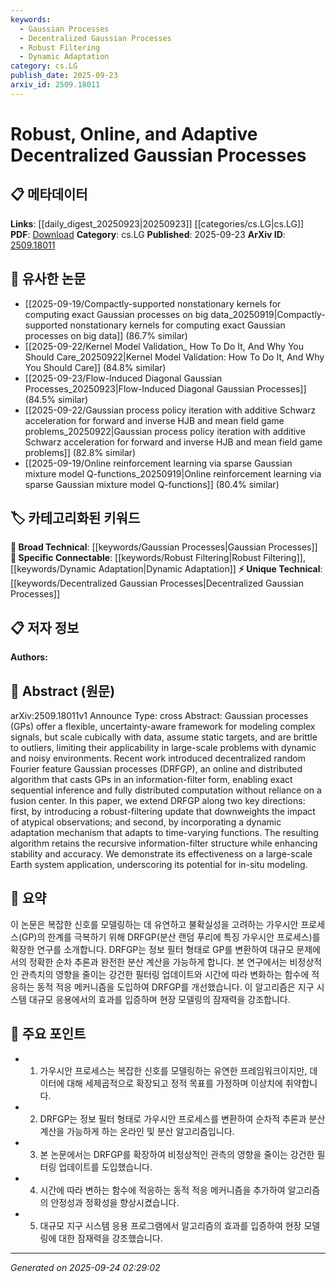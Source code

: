 ```yaml
---
keywords:
  - Gaussian Processes
  - Decentralized Gaussian Processes
  - Robust Filtering
  - Dynamic Adaptation
category: cs.LG
publish_date: 2025-09-23
arxiv_id: 2509.18011
---
```


<!-- KEYWORD_LINKING_METADATA:
{
  "processed_timestamp": "2025-09-24T02:29:02.130528",
  "vocabulary_version": "1.0",
  "selected_keywords": [
    "Gaussian Processes",
    "Decentralized Gaussian Processes",
    "Robust Filtering",
    "Dynamic Adaptation"
  ],
  "rejected_keywords": [],
  "similarity_scores": {
    "Gaussian Processes": 0.78,
    "Decentralized Gaussian Processes": 0.85,
    "Robust Filtering": 0.82,
    "Dynamic Adaptation": 0.8
  },
  "extraction_method": "AI_prompt_based",
  "budget_applied": true,
  "candidates_json": {
    "candidates": [
      {
        "surface": "Gaussian Processes",
        "canonical": "Gaussian Processes",
        "aliases": [
          "GPs"
        ],
        "category": "broad_technical",
        "rationale": "Gaussian Processes are central to the paper's modeling framework and are a key concept in machine learning.",
        "novelty_score": 0.45,
        "connectivity_score": 0.88,
        "specificity_score": 0.65,
        "link_intent_score": 0.78
      },
      {
        "surface": "Decentralized Random Fourier Feature Gaussian Processes",
        "canonical": "Decentralized Gaussian Processes",
        "aliases": [
          "DRFGP"
        ],
        "category": "unique_technical",
        "rationale": "This is a novel extension of Gaussian Processes that enables decentralized computation, a key contribution of the paper.",
        "novelty_score": 0.75,
        "connectivity_score": 0.7,
        "specificity_score": 0.8,
        "link_intent_score": 0.85
      },
      {
        "surface": "Robust-Filtering Update",
        "canonical": "Robust Filtering",
        "aliases": [
          "Robust-Filtering"
        ],
        "category": "specific_connectable",
        "rationale": "The robust-filtering update is a significant enhancement to handle outliers, improving the stability of the model.",
        "novelty_score": 0.65,
        "connectivity_score": 0.72,
        "specificity_score": 0.78,
        "link_intent_score": 0.82
      },
      {
        "surface": "Dynamic Adaptation Mechanism",
        "canonical": "Dynamic Adaptation",
        "aliases": [
          "Adaptive Mechanism"
        ],
        "category": "specific_connectable",
        "rationale": "This mechanism allows the model to adapt to time-varying functions, enhancing its applicability in dynamic environments.",
        "novelty_score": 0.68,
        "connectivity_score": 0.75,
        "specificity_score": 0.77,
        "link_intent_score": 0.8
      }
    ],
    "ban_list_suggestions": [
      "information-filter",
      "fusion center",
      "large-scale problems"
    ]
  },
  "decisions": [
    {
      "candidate_surface": "Gaussian Processes",
      "resolved_canonical": "Gaussian Processes",
      "decision": "linked",
      "scores": {
        "novelty": 0.45,
        "connectivity": 0.88,
        "specificity": 0.65,
        "link_intent": 0.78
      }
    },
    {
      "candidate_surface": "Decentralized Random Fourier Feature Gaussian Processes",
      "resolved_canonical": "Decentralized Gaussian Processes",
      "decision": "linked",
      "scores": {
        "novelty": 0.75,
        "connectivity": 0.7,
        "specificity": 0.8,
        "link_intent": 0.85
      }
    },
    {
      "candidate_surface": "Robust-Filtering Update",
      "resolved_canonical": "Robust Filtering",
      "decision": "linked",
      "scores": {
        "novelty": 0.65,
        "connectivity": 0.72,
        "specificity": 0.78,
        "link_intent": 0.82
      }
    },
    {
      "candidate_surface": "Dynamic Adaptation Mechanism",
      "resolved_canonical": "Dynamic Adaptation",
      "decision": "linked",
      "scores": {
        "novelty": 0.68,
        "connectivity": 0.75,
        "specificity": 0.77,
        "link_intent": 0.8
      }
    }
  ]
}
-->

# Robust, Online, and Adaptive Decentralized Gaussian Processes

## 📋 메타데이터

**Links**: [[daily_digest_20250923|20250923]] [[categories/cs.LG|cs.LG]]
**PDF**: [Download](https://arxiv.org/pdf/2509.18011.pdf)
**Category**: cs.LG
**Published**: 2025-09-23
**ArXiv ID**: [2509.18011](https://arxiv.org/abs/2509.18011)

## 🔗 유사한 논문
- [[2025-09-19/Compactly-supported nonstationary kernels for computing exact Gaussian processes on big data_20250919|Compactly-supported nonstationary kernels for computing exact Gaussian processes on big data]] (86.7% similar)
- [[2025-09-22/Kernel Model Validation_ How To Do It, And Why You Should Care_20250922|Kernel Model Validation: How To Do It, And Why You Should Care]] (84.8% similar)
- [[2025-09-23/Flow-Induced Diagonal Gaussian Processes_20250923|Flow-Induced Diagonal Gaussian Processes]] (84.5% similar)
- [[2025-09-22/Gaussian process policy iteration with additive Schwarz acceleration for forward and inverse HJB and mean field game problems_20250922|Gaussian process policy iteration with additive Schwarz acceleration for forward and inverse HJB and mean field game problems]] (82.8% similar)
- [[2025-09-19/Online reinforcement learning via sparse Gaussian mixture model Q-functions_20250919|Online reinforcement learning via sparse Gaussian mixture model Q-functions]] (80.4% similar)

## 🏷️ 카테고리화된 키워드
**🧠 Broad Technical**: [[keywords/Gaussian Processes|Gaussian Processes]]
**🔗 Specific Connectable**: [[keywords/Robust Filtering|Robust Filtering]], [[keywords/Dynamic Adaptation|Dynamic Adaptation]]
**⚡ Unique Technical**: [[keywords/Decentralized Gaussian Processes|Decentralized Gaussian Processes]]

## 📋 저자 정보

**Authors:** 

## 📄 Abstract (원문)

arXiv:2509.18011v1 Announce Type: cross 
Abstract: Gaussian processes (GPs) offer a flexible, uncertainty-aware framework for modeling complex signals, but scale cubically with data, assume static targets, and are brittle to outliers, limiting their applicability in large-scale problems with dynamic and noisy environments. Recent work introduced decentralized random Fourier feature Gaussian processes (DRFGP), an online and distributed algorithm that casts GPs in an information-filter form, enabling exact sequential inference and fully distributed computation without reliance on a fusion center. In this paper, we extend DRFGP along two key directions: first, by introducing a robust-filtering update that downweights the impact of atypical observations; and second, by incorporating a dynamic adaptation mechanism that adapts to time-varying functions. The resulting algorithm retains the recursive information-filter structure while enhancing stability and accuracy. We demonstrate its effectiveness on a large-scale Earth system application, underscoring its potential for in-situ modeling.

## 📝 요약

이 논문은 복잡한 신호를 모델링하는 데 유연하고 불확실성을 고려하는 가우시안 프로세스(GP)의 한계를 극복하기 위해 DRFGP(분산 랜덤 푸리에 특징 가우시안 프로세스)를 확장한 연구를 소개합니다. DRFGP는 정보 필터 형태로 GP를 변환하여 대규모 문제에서의 정확한 순차 추론과 완전한 분산 계산을 가능하게 합니다. 본 연구에서는 비정상적인 관측치의 영향을 줄이는 강건한 필터링 업데이트와 시간에 따라 변화하는 함수에 적응하는 동적 적응 메커니즘을 도입하여 DRFGP를 개선했습니다. 이 알고리즘은 지구 시스템 대규모 응용에서의 효과를 입증하며 현장 모델링의 잠재력을 강조합니다.

## 🎯 주요 포인트

- 1. 가우시안 프로세스는 복잡한 신호를 모델링하는 유연한 프레임워크이지만, 데이터에 대해 세제곱적으로 확장되고 정적 목표를 가정하며 이상치에 취약합니다.
- 2. DRFGP는 정보 필터 형태로 가우시안 프로세스를 변환하여 순차적 추론과 분산 계산을 가능하게 하는 온라인 및 분산 알고리즘입니다.
- 3. 본 논문에서는 DRFGP를 확장하여 비정상적인 관측의 영향을 줄이는 강건한 필터링 업데이트를 도입했습니다.
- 4. 시간에 따라 변하는 함수에 적응하는 동적 적응 메커니즘을 추가하여 알고리즘의 안정성과 정확성을 향상시켰습니다.
- 5. 대규모 지구 시스템 응용 프로그램에서 알고리즘의 효과를 입증하여 현장 모델링에 대한 잠재력을 강조했습니다.


---

*Generated on 2025-09-24 02:29:02*